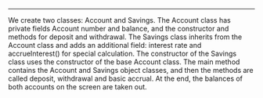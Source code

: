 ______________________________________________________________________________________________________________
We  create two classes: Account and Savings. The Account class has private fields Account number and balance, 
and the constructor and methods for deposit and withdrawal. The Savings class inherits from the Account class 
and adds an additional field: interest rate and accrueInterest() for special calculation. 
The constructor of the Savings class uses the constructor of the base Account class.
The main method contains the Account and Savings object classes, and then the methods are called 
deposit, withdrawal and basic accrual. At the end, the balances of both accounts on the screen are taken out.
